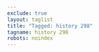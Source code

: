 ```yaml
---
exclude: true
layout: taglist
title: "Tagged: history 298"
tagname: history 298
robots: noindex
---
```

